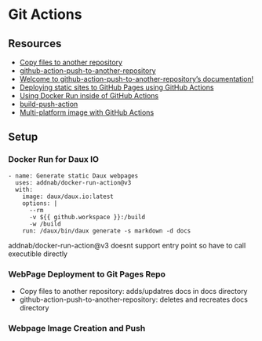 # Git Actions

## Resources

- [Copy files to another repository](https://github.com/marketplace/actions/copy-files-to-another-repository)
- [github-action-push-to-another-repository](https://github.com/cpina/github-action-push-to-another-repository)
- [Welcome to github-action-push-to-another-repository’s documentation!](https://cpina.github.io/push-to-another-repository-docs/)
- [Deploying static sites to GitHub Pages using GitHub Actions](https://medium.com/@danieljimgarcia/publishing-static-sites-to-github-pages-using-github-actions-8040f57dfeaf)
- [Using Docker Run inside of GitHub Actions](https://aschmelyun.com/blog/using-docker-run-inside-of-github-actions/)
- [build-push-action](https://github.com/docker/build-push-action?tab=readme-ov-file)
- [Multi-platform image with GitHub Actions](https://docs.docker.com/build/ci/github-actions/multi-platform/)
## Setup

### Docker Run for Daux IO

    - name: Generate static Daux webpages
      uses: addnab/docker-run-action@v3
      with:
        image: daux/daux.io:latest
        options: |
          --rm 
          -v ${{ github.workspace }}:/build
          -w /build
        run: /daux/bin/daux generate -s markdown -d docs

addnab/docker-run-action@v3 doesnt support entry point so have to call executible directly

### WebPage Deployment to Git Pages Repo

* Copy files to another repository: adds/updatres docs in docs directory
* github-action-push-to-another-repository: deletes and recreates docs directory

### Webpage Image Creation and Push

